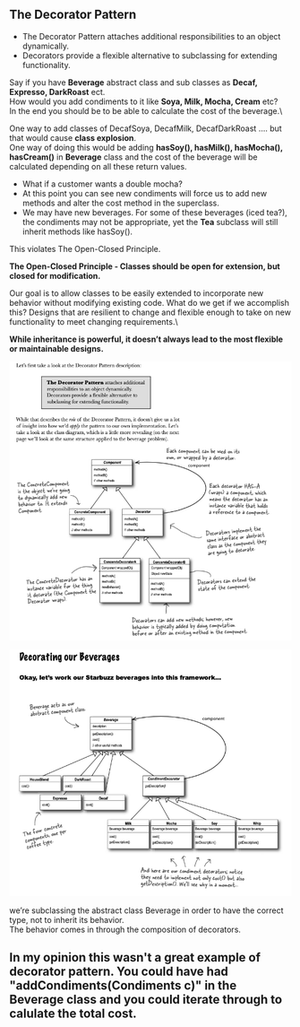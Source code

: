 ## The Decorator Pattern 
* The Decorator Pattern  attaches additional responsibilities to an object dynamically. 
* Decorators provide a flexible alternative to subclassing for extending functionality.

Say if you have **Beverage** abstract class and sub classes as **Decaf, Expresso, DarkRoast** ect.\
How would you add condiments to it like **Soya, Milk, Mocha, Cream** etc?\
In the end you should be to be able to calculate the cost of the beverage.\

One way to add classes of DecafSoya, DecafMilk, DecafDarkRoast .... but that would cause **class explosion**.\
One way of doing this would be adding **hasSoy(), hasMilk(), hasMocha(), hasCream()** in **Beverage** class and the cost of the beverage will be calculated depending on all these return values.
* What if a customer wants a double mocha?
* At this point you can see new condiments will force us to add new methods and alter the cost method in the superclass.
* We may have new beverages. For some of these beverages (iced tea?), the condiments may not be appropriate, yet the **Tea** subclass will still inherit methods like hasSoy().

This violates The Open-Closed Principle.

**The Open-Closed Principle - Classes should be open for extension, but closed for modification.**

Our goal is to allow classes to be easily extended to incorporate new behavior without modifying existing code. What do we get if we accomplish this? Designs that are resilient to change and flexible enough to take on new functionality to meet changing requirements.\

**While inheritance is powerful, it doesn’t always lead to the most flexible or maintainable designs.**


![UML Decorator](https://github.com/xXLogicNotFoundXx/DesignPatterns/blob/main/Decorator%20Pattern/img/UML%20Decorator.png)

![UML Beverage](https://github.com/xXLogicNotFoundXx/DesignPatterns/blob/main/Decorator%20Pattern/img/UMLBeverage.png)

we’re subclassing the abstract class Beverage in order to have the correct type, not to inherit its behavior.\
The behavior comes in through the composition of decorators.
## In my opinion this wasn't a great example of decorator pattern. You could have had "addCondiments(Condiments c)" in the Beverage class and you could iterate through to calulate the total cost. 

